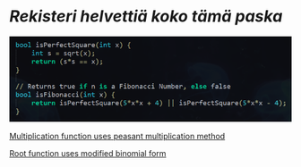# _Rekisteri helvettiä koko tämä paska_

![alt_text](https://raw.githubusercontent.com/Jan-Aarela/Fibonacci-y86/refs/heads/main/pics/Fibonacci%20code%20in%20C.png)


[Multiplication function uses peasant multiplication method](https://raw.githubusercontent.com/Jan-Aarela/Fibonacci-y86/refs/heads/main/pics/multiplication.jpg)

[Root function uses modified binomial form](https://raw.githubusercontent.com/Jan-Aarela/Fibonacci-y86/refs/heads/main/pics/squarred.jpg)
